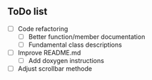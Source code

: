 ## ToDo list
- [ ] Code refactoring
    - [ ] Better function/member documentation
    - [ ] Fundamental class descriptions
- [ ] Improve README.md
    - [ ] Add doxygen instructions
- [ ] Adjust scrollbar methode
